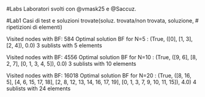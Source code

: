 #Labs
Laboratori svolti con @vmask25 e @Saccuz.

#Lab1
Casi di test e soluzioni trovate(soluz. trovata/non trovata, soluzione, # ripetizioni di elementi)

Visited nodes with BF: 584
Optimal solution BF for N=5 :
(True, ([0], [1, 3], [2, 4]), 0.0) 3 sublists with 5 elements

Visited nodes with BF: 4556
Optimal solution BF for N=10 :
(True, ([9, 6], [8, 2, 7], [0, 1, 3, 4, 5]), 0.0) 3 sublists with 10 elements

Visited nodes with BF: 16018
Optimal solution BF for N=20 :
(True, ([8, 16, 5], [4, 6, 15, 17, 18], [2, 8, 12, 13, 14, 16, 17, 19], [0, 1, 3, 7, 9, 10, 11, 15]), 4.0) 4 sublists with 24 elements
